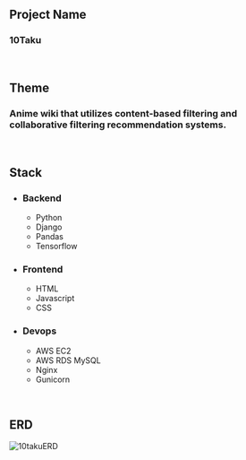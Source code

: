 ## Project Name 
### 10Taku
<br>

## Theme
### Anime wiki that utilizes content-based filtering and collaborative filtering recommendation systems.

<br>

## Stack
* ### Backend
    * Python
    * Django  
    * Pandas  
    * Tensorflow
    
* ### Frontend
    * HTML
    * Javascript
    * CSS
* ### Devops
     * AWS EC2
     * AWS RDS MySQL
     * Nginx
     * Gunicorn
<br>

## ERD
![10takuERD](https://user-images.githubusercontent.com/104349901/172278311-24187929-cba3-4619-932f-e5cdcb172dce.PNG)

<br>
